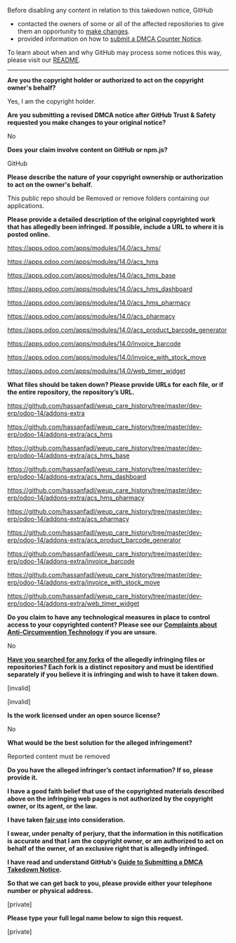 Before disabling any content in relation to this takedown notice, GitHub
- contacted the owners of some or all of the affected repositories to give them an opportunity to [make changes](https://docs.github.com/en/github/site-policy/dmca-takedown-policy#a-how-does-this-actually-work).
- provided information on how to [submit a DMCA Counter Notice](https://docs.github.com/en/articles/guide-to-submitting-a-dmca-counter-notice).

To learn about when and why GitHub may process some notices this way, please visit our [README](https://github.com/github/dmca/blob/master/README.md#anatomy-of-a-takedown-notice).

---

**Are you the copyright holder or authorized to act on the copyright owner's behalf?**

Yes, I am the copyright holder.

**Are you submitting a revised DMCA notice after GitHub Trust & Safety requested you make changes to your original notice?**

No

**Does your claim involve content on GitHub or npm.js?**

GitHub

**Please describe the nature of your copyright ownership or authorization to act on the owner's behalf.**

This public repo should be Removed or remove folders containing our applications.

**Please provide a detailed description of the original copyrighted work that has allegedly been infringed. If possible, include a URL to where it is posted online.**

https://apps.odoo.com/apps/modules/14.0/acs_hms/

https://apps.odoo.com/apps/modules/14.0/acs_hms

https://apps.odoo.com/apps/modules/14.0/acs_hms_base

https://apps.odoo.com/apps/modules/14.0/acs_hms_dashboard

https://apps.odoo.com/apps/modules/14.0/acs_hms_pharmacy

https://apps.odoo.com/apps/modules/14.0/acs_pharmacy

https://apps.odoo.com/apps/modules/14.0/acs_product_barcode_generator

https://apps.odoo.com/apps/modules/14.0/invoice_barcode

https://apps.odoo.com/apps/modules/14.0/invoice_with_stock_move

https://apps.odoo.com/apps/modules/14.0/web_timer_widget

**What files should be taken down? Please provide URLs for each file, or if the entire repository, the repository’s URL.**

https://github.com/hassanfadl/weup_care_history/tree/master/dev-erp/odoo-14/addons-extra

https://github.com/hassanfadl/weup_care_history/tree/master/dev-erp/odoo-14/addons-extra/acs_hms

https://github.com/hassanfadl/weup_care_history/tree/master/dev-erp/odoo-14/addons-extra/acs_hms_base

https://github.com/hassanfadl/weup_care_history/tree/master/dev-erp/odoo-14/addons-extra/acs_hms_dashboard

https://github.com/hassanfadl/weup_care_history/tree/master/dev-erp/odoo-14/addons-extra/acs_hms_pharmacy

https://github.com/hassanfadl/weup_care_history/tree/master/dev-erp/odoo-14/addons-extra/acs_pharmacy

https://github.com/hassanfadl/weup_care_history/tree/master/dev-erp/odoo-14/addons-extra/acs_product_barcode_generator

https://github.com/hassanfadl/weup_care_history/tree/master/dev-erp/odoo-14/addons-extra/invoice_barcode

https://github.com/hassanfadl/weup_care_history/tree/master/dev-erp/odoo-14/addons-extra/invoice_with_stock_move

https://github.com/hassanfadl/weup_care_history/tree/master/dev-erp/odoo-14/addons-extra/web_timer_widget

**Do you claim to have any technological measures in place to control access to your copyrighted content? Please see our <a href="https://docs.github.com/articles/guide-to-submitting-a-dmca-takedown-notice#complaints-about-anti-circumvention-technology">Complaints about Anti-Circumvention Technology</a> if you are unsure.**

No

**<a href="https://docs.github.com/articles/dmca-takedown-policy#b-what-about-forks-or-whats-a-fork">Have you searched for any forks</a> of the allegedly infringing files or repositories? Each fork is a distinct repository and must be identified separately if you believe it is infringing and wish to have it taken down.**

[invalid]

[invalid]

**Is the work licensed under an open source license?**

No

**What would be the best solution for the alleged infringement?**

Reported content must be removed

**Do you have the alleged infringer’s contact information? If so, please provide it.**

**I have a good faith belief that use of the copyrighted materials described above on the infringing web pages is not authorized by the copyright owner, or its agent, or the law.**

**I have taken <a href="https://www.lumendatabase.org/topics/22">fair use</a> into consideration.**

**I swear, under penalty of perjury, that the information in this notification is accurate and that I am the copyright owner, or am authorized to act on behalf of the owner, of an exclusive right that is allegedly infringed.**

**I have read and understand GitHub's <a href="https://docs.github.com/articles/guide-to-submitting-a-dmca-takedown-notice/">Guide to Submitting a DMCA Takedown Notice</a>.**

**So that we can get back to you, please provide either your telephone number or physical address.**

[private]

**Please type your full legal name below to sign this request.**

[private]
